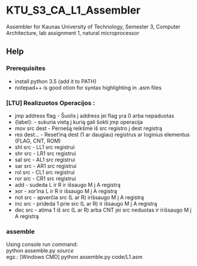 # KTU_S3_CA_L1_Assembler
Assembler for Kaunas University of Technology, Semester 3, Computer Architecture, lab assignment 1, natural microprocessor
## Help

### Prerequisites
  - install python 3.5 (add it to PATH)
  - notepad++ is good otion for syntax highlighting in .asm files
    
### [LTU] Realizuotos Operacijos :
  -	jmp address flag - Šuolis į address jei flag yra 0 arba nepaduotas
  -	{label}: - sukuria vietą į kurią gali šokti jmp operacija
  -	mov src dest - Pernešą reikšmė iš src registro į dest registrą
  -	res dest... - Reset‘iną dest (1 ar daugiau) registrus ar loginius elementus (FLAG, CNT, ROM)
  -	shl src - LL1 src registrui
  -	shr src - LR1 src registrui
  -	sal src - AL1 src registrui
  -	sar src - AR1 src registrui
  -	rol src - CL1 src registrui
  -	ror src - CR1 src registrui
  -	add - sudeda L ir R ir išsaugo M į A registrą
  -	xor - xor‘ina L ir R ir išsaugo M į A registrą
  -	not src - apverčia src (L ar R) irišsaugo M į A registrą
  -	inc src - prideda 1 prie src (L ar R) ir išsaugo M į A registrą
  -	dec src - atima 1 iš src (L ar R) arba CNT jei src neduotas ir irišsaugo M į A registrą
  
### assemble
Using console run command:<br>
python assemble.py *source*<br>
egz.: [Windows CMD] python assemble.py code/L1.asm

